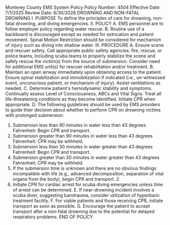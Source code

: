 Monterey County EMS System Policy
Policy Number: 4504
Effective Date: 7/1/2025
Review Date: 6/30/2028
DROWNING AND NON-FATAL DROWNING
I. PURPOSE
To define the principles of care for drowning, non-fatal drowning, and diving emergencies.
II. POLICY
A. EMS personnel are to follow employer policy regarding water rescue.
B. Routine use of a backboard is discouraged except as needed for extrication and patient
movement. Spinal Motion Restriction should be considered for mechanism of injury
such as diving into shallow water.
III. PROCEDURE
A. Ensure scene and rescuer safety. Call appropriate public safety agencies: fire, rescue, or
police teams, including scuba teams to properly stabilize the scene and safely rescue the
victim(s) from the source of submersion. Consider need for additional EMS unit(s) for
rescuer rehabilitation and/or treatment.
B. Maintain an open airway immediately upon obtaining access to the patient. Ensure spinal
stabilization and immobilization if indicated (i.e., un-witnessed event, unconscious
patient, or mechanism of injury). Assist ventilations as needed.
C. Determine patient's hemodynamic stability and symptoms. Continually assess Level of
Consciousness, ABCs and Vital Signs. Treat all life-threatening conditions as they
become identified. Initiate CPR when appropriate.
D. The following guidelines should be used by EMS providers to guide their decision about
whether to perform CPR on drowning victims with prolonged submersion:
1. Submersion less than 90 minutes in water less than 43 degrees Fahrenheit: Begin
CPR and transport.
2. Submersion greater than 90 minutes in water less than 43 degrees Fahrenheit:
CPR may be withheld.
3. Submersion less than 30 minutes in water greater than 43 degrees Fahrenheit:
Begin CPR and transport.
4. Submersion greater than 30 minutes in water greater than 43 degrees Fahrenheit:
CPR may be withheld.
5. If the submersion time is unknown and there are no obvious findings incompatible
with life (e.g., advanced decomposition, separation of vital organs from the body),
begin CPR and transport.
2
6. Initiate CPR for cardiac arrest for scuba diving emergencies unless time of arrest
can be determined.
E. If near-drowning incident involves a scuba diver, suggesting barotrauma, consider
utilization of hyperbaric treatment facility.
F. For viable patients and those receiving CPR, initiate transport as soon as possible.
G. Encourage the patient to accept transport after a non-fatal drowning due to the potential
for delayed respiratory problems.
END OF POLICY

